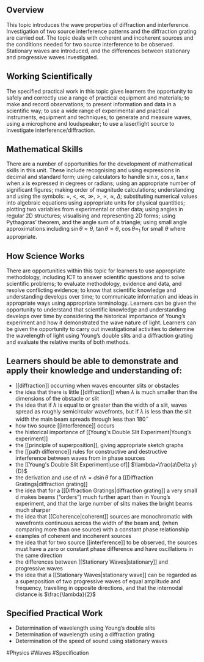 ## Overview
This topic introduces the wave properties of diffraction and interference. Investigation of two source interference patterns and the diffraction grating are carried out. The topic deals with coherent and incoherent sources and the conditions needed for two source interference to be observed. Stationary waves are introduced, and the differences between stationary and progressive waves investigated.
## Working Scientifically
The specified practical work in this topic gives learners the opportunity to safely and correctly use a range of practical equipment and materials; to make and record observations; to present information and data in a scientific way; to use a wide range of experimental and practical instruments, equipment and techniques; to generate and measure waves, using a microphone and loudspeaker; to use a laser/light source to investigate interference/diffraction.
## Mathematical Skills
There are a number of opportunities for the development of mathematical skills in this unit. These include recognising and using expressions in decimal and standard form; using calculators to handle $\sin x$, $\cos x$, $\tan x$ when $x$ is expressed in degrees or radians; using an appropriate number of significant figures; making order of magnitude calculations; understanding and using the symbols: $=$, $<$, $\ll$, $\gg$, $>$, $\propto$, $\approx$, $\Delta$; substituting numerical values into algebraic equations using appropriate units for physical quantities; plotting two variables from experimental or other data; using
angles in regular 2D structures; visualising and representing 2D forms; using Pythagoras’ theorem, and the angle sum of a triangle; using small angle approximations including $\sin\theta \approx\theta$, $\tan\theta \approx\theta$, $\cos\theta \approx_{1}$ for small $\theta$ where appropriate.
## How Science Works
There are opportunities within this topic for learners to use appropriate methodology, including ICT to answer scientific questions and to solve scientific problems; to evaluate methodology, evidence and data, and resolve conflicting evidence; to know that scientific knowledge and understanding develops over time; to communicate information and ideas in appropriate ways using appropriate terminology. Learners can be given the opportunity to understand that scientific knowledge and understanding develops over time by considering the historical importance of
Young’s experiment and how it demonstrated the wave nature of light. Learners can be given the opportunity to carry out investigational activities to determine the wavelength of light using Young’s double slits and a diffraction grating and evaluate the relative merits of both methods.
## Learners should be able to demonstrate and apply their knowledge and understanding of:
- [[diffraction]] occurring when waves encounter slits or obstacles
- the idea that there is little [[diffraction]] when $\lambda$ is much smaller than the dimensions of the obstacle or slit
- the idea that if $\lambda$ is equal to or greater than the width of a slit, waves spread as roughly semicircular wavefronts, but if $\lambda$ is less than the slit width the main beam spreads through less than $180^{\circ}$
- how two source [[interference]] occurs
- the historical importance of [[Young's Double Slit Experiment|Young’s experiment]]
- the [[principle of superposition]], giving appropriate sketch graphs
- the [[path difference]] rules for constructive and destructive interference between waves from in phase sources
- the [[Young's Double Slit Experiment|use of]] $\lambda=\frac{a\Delta y}{D}$
- the derivation and use of $n\lambda=d\sin\theta$ for a [[Diffraction Gratings|diffraction grating]]
- the idea that for a [[Diffraction Gratings|diffraction grating]] a very small d makes beams (“orders”) much further apart than in Young’s experiment, and that the large number of slits makes the bright beams much sharper
- the idea that [[Coherence|coherent]] sources are monochromatic with wavefronts continuous across the width of the beam and, (when comparing more than one source) with a constant phase relationship
- examples of coherent and incoherent sources
- the idea that for two source [[interference]] to be observed, the sources must have a zero or constant phase difference and have oscillations in the same direction
- the differences between [[Stationary Waves|stationary]] and progressive waves
- the idea that a [[Stationary Waves|stationary wave]] can be regarded as a superposition of two progressive waves of equal amplitude and frequency, travelling in opposite directions, and that the internodal distance is $\frac{\lambda}{2}$
## Specified Practical Work
- Determination of wavelength using Young’s double slits
- Determination of wavelength using a diffraction grating
- Determination of the speed of sound using stationary waves

#Physics #Waves #Specification